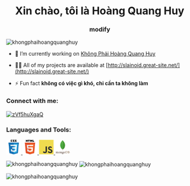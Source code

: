<h1 align="center">Xin chào, tôi là Hoàng Quang Huy</h1>
<h3 align="center">modify</h3>

<p align="left"> <img src="https://komarev.com/ghpvc/?username=khongphaihoangquanghuy&label=Profile%20views&color=0e75b6&style=flat" alt="khongphaihoangquanghuy" /> </p>

- 🔭 I’m currently working on [Không Phải Hoàng Quang Huy](https://khongphaihoangquanghuy.online/)

- 👨‍💻 All of my projects are available at [http://slainoid.great-site.net/](http://slainoid.great-site.net/)

- ⚡ Fun fact **không có việc gì khó, chỉ cần ta không làm**

<h3 align="left">Connect with me:</h3>
<p align="left">
<a href="https://discord.gg/EZFpcEdWVD" target="blank"><img align="center" src="https://raw.githubusercontent.com/rahuldkjain/github-profile-readme-generator/master/src/images/icons/Social/discord.svg" alt="zVf5huXgaQ" height="30" width="40" /></a>
</p>

<h3 align="left">Languages and Tools:</h3>
<p align="left"> <a href="https://www.w3schools.com/css/" target="_blank" rel="noreferrer"> <img src="https://raw.githubusercontent.com/devicons/devicon/master/icons/css3/css3-original-wordmark.svg" alt="css3" width="40" height="40"/> </a> <a href="https://www.w3.org/html/" target="_blank" rel="noreferrer"> <img src="https://raw.githubusercontent.com/devicons/devicon/master/icons/html5/html5-original-wordmark.svg" alt="html5" width="40" height="40"/> </a> <a href="https://developer.mozilla.org/en-US/docs/Web/JavaScript" target="_blank" rel="noreferrer"> <img src="https://raw.githubusercontent.com/devicons/devicon/master/icons/javascript/javascript-original.svg" alt="javascript" width="40" height="40"/> </a> <a href="https://www.mongodb.com/" target="_blank" rel="noreferrer"> <img src="https://raw.githubusercontent.com/devicons/devicon/master/icons/mongodb/mongodb-original-wordmark.svg" alt="mongodb" width="40" height="40"/> </a> </p>

<p><img align="left" src="https://github-readme-stats.vercel.app/api/top-langs?username=khongphaihoangquanghuy&show_icons=true&locale=en&layout=compact" alt="khongphaihoangquanghuy" /></p>

<p>&nbsp;<img align="center" src="https://github-readme-stats.vercel.app/api?username=khongphaihoangquanghuy&show_icons=true&locale=en" alt="khongphaihoangquanghuy" /></p>

<p><img align="center" src="https://github-readme-streak-stats.herokuapp.com/?user=khongphaihoangquanghuy&" alt="khongphaihoangquanghuy" /></p>
